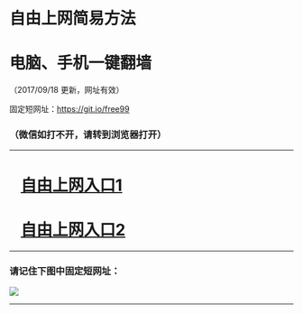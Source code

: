 ﻿# 自由上网简易方法

# 电脑、手机一键翻墙

（2017/09/18 更新，网址有效）

固定短网址：https://git.io/free99

### （微信如打不开，请转到浏览器打开）


***





# &nbsp;&nbsp; <a href="http://ft47733861.fwq-tz1005.info/fwqtz01.html?t=091800126799 " target="_blank">自由上网入口1</a>
# &nbsp;&nbsp; <a href="http://ft3107420540.fwq-tz1006.info/fwqtz02.html?t=091800125816 " target="_blank">自由上网入口2</a>
***

### 请记住下图中固定短网址：

<img src="https://s3-us-west-2.amazonaws.com/fwq-1001/yjfq-20170905okok.png" /> 


***

